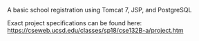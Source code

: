 A basic school registration using Tomcat 7, JSP, and PostgreSQL


Exact project specifications can be found here:
https://cseweb.ucsd.edu/classes/sp18/cse132B-a/project.htm
